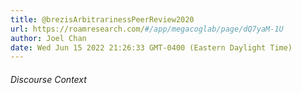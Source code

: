 ```yaml
---
title: @brezisArbitrarinessPeerReview2020
url: https://roamresearch.com/#/app/megacoglab/page/dQ7yaM-1U
author: Joel Chan
date: Wed Jun 15 2022 21:26:33 GMT-0400 (Eastern Daylight Time)
---
```




###### Discourse Context


